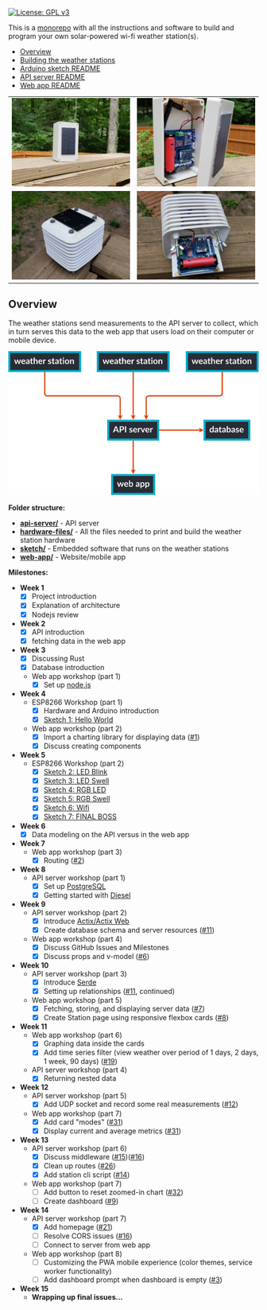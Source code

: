 [![License: GPL v3](https://img.shields.io/badge/License-GPLv3-blue.svg)](LICENSE.md)

This is a [monorepo](https://en.wikipedia.org/wiki/Monorepo) with all the instructions and software to build and program your own solar-powered wi-fi weather station(s).

- [Overview](#overview)
- [Building the weather stations](hardware-files/README.md)
- [Arduino sketch README](sketch/README.md)
- [API server README](api-server/README.md)
- [Web app README](web-app/README.md)

| | |
|:-------------------------:|:-------------------------:|
| [![Generic-enclosure station](/hardware-files/station1.jpg)](hardware-files/station1.jpg) | [![Generic-enclosure station](/hardware-files/station2.jpg)](hardware-files/station2.jpg) |
| [![3D-printed station](/hardware-files/station3.jpg)](hardware-files/station3.jpg) | [![3D-printed station](/hardware-files/station4.jpg)](hardware-files/station4.jpg) |

## Overview

The weather stations send measurements to the API server to collect, which in turn serves this data to the web app that users load on their computer or mobile device.

![diagram overviewing the software architecture](./diagram.svg)

<!-- (Flowchart generated using [gojs](https://gojs.net/latest/samples/flowchart.html). Load `diagram.json` onto their site to generate a new svg.) -->

**Folder structure:**

- **[api-server/](api-server/)** - API server
- **[hardware-files/](hardware-files/)** - All the files needed to print and build the weather station hardware
- **[sketch/](sketch/)** - Embedded software that runs on the weather stations
- **[web-app/](web-app/)** - Website/mobile app

**Milestones:**

- **Week 1**
  - [x] Project introduction
  - [x] Explanation of architecture
  - [x] Nodejs review
- **Week 2**
  - [x] API introduction
  - [x] fetching data in the web app
- **Week 3**
  - [x] Discussing Rust
  - [x] Database introduction
  - Web app workshop (part 1)
    - [x] Set up [node.js](https://nodejs.org)
- **Week 4**
  - ESP8266 Workshop (part 1)
    - [x] Hardware and Arduino introduction
    - [x] [Sketch 1: Hello World](https://gist.github.com/jaythomas/69a7bacf49e3f26ae8311a25ec416702)
  - Web app workshop (part 2)
    - [x] Import a charting library for displaying data ([#1](https://github.com/JTCC-Programming-Club/weather-station/issues/1))
    - [x] Discuss creating components
- **Week 5**
  - ESP8266 Workshop (part 2)
    - [x] [Sketch 2: LED Blink](https://gist.github.com/jaythomas/5bc647d795368d76fbcd233d69ee4246)
    - [x] [Sketch 3: LED Swell](https://gist.github.com/jaythomas/56faf188e171e11e31d73bcf0457b042)
    - [x] [Sketch 4: RGB LED](https://gist.github.com/jaythomas/2163c926c71bd153f35c89ae6f34b350)
    - [x] [Sketch 5: RGB Swell](https://gist.github.com/jaythomas/4e1c2e71ac708f6263b3ec3324602426)
    - [x] [Sketch 6: Wifi](https://gist.github.com/jaythomas/c6a8850c13ec2fddc878c8dadebfae91)
    - [x] [Sketch 7: FINAL BOSS](https://gist.github.com/jaythomas/0f9becea61da928d38879eb3563897fa)
- **Week 6**
  - [x] Data modeling on the API versus in the web app
- **Week 7**
  - Web app workshop (part 3)
    - [x] Routing ([#2](https://github.com/JTCC-Programming-Club/weather-station/issues/2))
- **Week 8**
  - API server workshop (part 1)
    - [x] Set up [PostgreSQL](https://www.postgresql.org/)
    - [x] Getting started with [Diesel](http://diesel.rs/)
- **Week 9**
  - API server workshop (part 2)
    - [x] Introduce [Actix/Actix Web](https://actix.rs/)
    - [x] Create database schema and server resources ([#11](https://github.com/JTCC-Programming-Club/weather-station/issues/11))
  - Web app workshop (part 4)
    - [x] Discuss GitHub Issues and Milestones
    - [x] Discuss props and v-model ([#6](https://github.com/JTCC-Programming-Club/weather-station/issues/6))
- **Week 10**
  - API server workshop (part 3)
    - [x] Introduce [Serde](https://github.com/serde-rs/serde)
    - [x] Setting up relationships ([#11](https://github.com/JTCC-Programming-Club/weather-station/issues/11), continued)
  - Web app workshop (part 5)
    - [x] Fetching, storing, and displaying server data ([#7](https://github.com/JTCC-Programming-Club/weather-station/issues/7))
    - [x] Create Station page using responsive flexbox cards ([#8](https://github.com/JTCC-Programming-Club/weather-station/issues/8))
- **Week 11**
  - Web app workshop (part 6)
    - [x] Graphing data inside the cards
    - [x] Add time series filter (view weather over period of 1 days, 2 days, 1 week, 90 days) ([#19](https://github.com/JTCC-Programming-Club/weather-station/issues/19))
  - API server workshop (part 4)
    - [x] Returning nested data
- **Week 12**
  - API server workshop (part 5)
    - [x] Add UDP socket and record some real measurements ([#12](https://github.com/JTCC-Programming-Club/weather-station/issues/12))
  - Web app workshop (part 7)
    - [x] Add card "modes" ([#31](https://github.com/JTCC-Programming-Club/weather-station/pull/31))
    - [x] Display current and average metrics ([#31](https://github.com/JTCC-Programming-Club/weather-station/pull/31))
- **Week 13**
  - API server workshop (part 6)
    - [x] Discuss middleware ([#15](https://github.com/JTCC-Programming-Club/weather-station/issues/15))([#16](https://github.com/jtcc-programming-club/weather-station/issues/16))
    - [x] Clean up routes ([#26](https://github.com/JTCC-Programming-Club/weather-station/issues/26))
    - [x] Add station cli script ([#14](https://github.com/JTCC-Programming-Club/weather-station/issues/14))
  - Web app workshop (part 7)
    - [ ] Add button to reset zoomed-in chart ([#32](https://github.com/JTCC-Programming-Club/weather-station/issues/32))
    - [ ] Create dashboard ([#9](https://github.com/JTCC-Programming-Club/weather-station/issues/9))
- **Week 14**
  - API server workshop (part 7)
    - [x] Add homepage ([#21](https://github.com/JTCC-Programming-Club/weather-station/issues/21))
    - [ ] Resolve CORS issues ([#16](https://github.com/jtcc-programming-club/weather-station/issues/16))
    - [ ] Connect to server from web app
  - Web app workshop (part 8)
    - [ ] Customizing the PWA mobile experience (color themes, service worker functionality)
    - [ ] Add dashboard prompt when dashboard is empty ([#3](https://github.com/JTCC-Programming-Club/weather-station/issues/3))
- **Week 15**
  - **Wrapping up final issues...**
